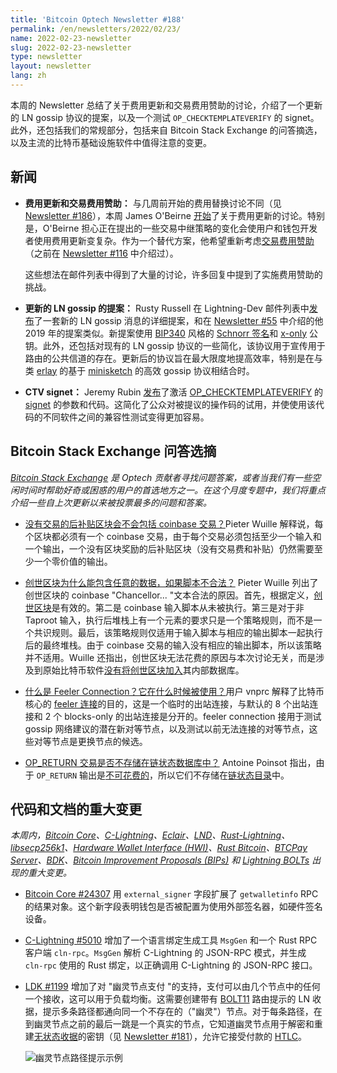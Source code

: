 ```yaml
---
title: 'Bitcoin Optech Newsletter #188'
permalink: /en/newsletters/2022/02/23/
name: 2022-02-23-newsletter
slug: 2022-02-23-newsletter
type: newsletter
layout: newsletter
lang: zh
---
```

本周的 Newsletter 总结了关于费用更新和交易费用赞助的讨论，介绍了一个更新的 LN gossip 协议的提案，以及一个测试 `OP_CHECKTEMPLATEVERIFY` 的 signet。此外，还包括我们的常规部分，包括来自 Bitcoin Stack Exchange 的问答摘选，以及主流的比特币基础设施软件中值得注意的变更。

## 新闻

- **费用更新和交易费用赞助：** 与几周前开始的费用替换讨论不同（见 [Newsletter #186][news186 rbf]），本周 James O'Beirne [开始][obeirne bump]了关于费用更新的讨论。特别是，O'Beirne 担心正在提出的一些交易中继策略的变化会使用户和钱包开发者使用费用更新变复杂。作为一个替代方案，他希望重新考虑[交易费用赞助][topic fee sponsorship]（之前在 [Newsletter #116][news116 sponsorship] 中介绍过）。

  这些想法在邮件列表中得到了大量的讨论，许多回复中提到了实施费用赞助的挑战。

- **更新的 LN gossip 的提案：** Rusty Russell 在 Lightning-Dev 邮件列表中[发布][russell gossip]了一套新的 LN gossip 消息的详细提案，和在 [Newsletter #55][news55 gossip] 中介绍的他 2019 年的提案类似。新提案使用 [BIP340][] 风格的 [Schnorr 签名][topic schnorr signatures]和 [x-only][news72 xonly] 公钥。此外，还包括对现有的 LN gossip 协议的一些简化，该协议用于宣传用于路由的公共信道的存在。更新后的协议旨在最大限度地提高效率，特别是在与类 [erlay][topic erlay] 的基于 [minisketch][topic minisketch] 的高效 gossip 协议相结合时。

- **CTV signet：** Jeremy Rubin [发布][rubin ctv signet]了激活 [OP_CHECKTEMPLATEVERIFY][topic op_checktemplateverify] 的 [signet][topic signet] 的参数和代码。这简化了公众对被提议的操作码的试用，并使使用该代码的不同软件之间的兼容性测试变得更加容易。

## Bitcoin Stack Exchange 问答选摘
*[Bitcoin Stack Exchange](https://bitcoin.stackexchange.com/) 是 Optech 贡献者寻找问题答案，或者当我们有一些空闲时间时帮助好奇或困惑的用户的首选地方之一。在这个月度专题中，我们将重点介绍一些自上次更新以来被投票最多的问题和答案。*

- [没有交易的后补贴区块会不会包括 coinbase 交易？][Q1]Pieter Wuille 解释说，每个区块都必须有一个 coinbase 交易，由于每个交易必须包括至少一个输入和一个输出，一个没有区块奖励的后补贴区块（没有交易费和补贴）仍然需要至少一个零价值的输出。

- [创世区块为什么能包含任意的数据，如果脚本不合法？][Q2] Pieter Wuille 列出了创世区块的 coinbase "Chancellor... "文本合法的原因。首先，根据定义，[创世区块][bitcoin se 13122]是有效的。第二是 coinbase 输入脚本从未被执行。第三是对于非 Taproot 输入，执行后堆栈上有一个元素的要求只是一个策略规则，而不是一个共识规则。最后，该策略规则仅适用于输入脚本与相应的输出脚本一起执行后的最终堆栈。由于 coinbase 交易的输入没有相应的输出脚本，所以该策略并不适用。Wuille 还指出，创世区块无法花费的原因与本次讨论无关，而是涉及到原始比特币软件[没有将创世区块加入][bitcoin github genesis]其内部数据库。

- [什么是 Feeler Connection？它在什么时候被使用？][Q3]用户 vnprc 解释了比特币核心的 [feeler 连接][chaincode p2p]的目的，这是一个临时的出站连接，与默认的 8 个出站连接和 2 个 blocks-only 的出站连接是分开的。feeler connection 接用于测试 gossip 网络建议的潜在新对等节点，以及测试以前无法连接的对等节点，这些对等节点是更换节点的候选。

- [OP_RETURN 交易是否不存储在链状态数据库中？][Q4] Antoine Poinsot 指出，由于 `OP_RETURN` 输出是[不可花费的][bitcoin github unspendable]，所以它们不存储在[链状态目录][bitcoin docs data]中。

## 代码和文档的重大变更
*本周内，[Bitcoin Core][bitcoin core repo]、[C-Lightning][c-lightning repo]、[Eclair][eclair repo]、[LND][lnd repo]、[Rust-Lightning][rust-lightning repo]、[libsecp256k1][libsecp256k1 repo]、[Hardware Wallet Interface (HWI)][hwi repo]、[Rust Bitcoin][rust bitcoin repo]、[BTCPay Server][btcpay server repo]、[BDK][bdk repo]、[Bitcoin Improvement Proposals (BIPs)][bips repo] 和 [Lightning BOLTs][bolts repo] 出现的重大变更。*

- [Bitcoin Core #24307][] 用 `external_signer` 字段扩展了 `getwalletinfo` RPC 的结果对象。这个新字段表明钱包是否被配置为使用外部签名器，如硬件签名设备。

- [C-Lightning #5010][] 增加了一个语言绑定生成工具 `MsgGen` 和一个 Rust RPC 客户端 `cln-rpc`。`MsgGen` 解析 C-Lightning 的 JSON-RPC 模式，并生成 `cln-rpc` 使用的 Rust 绑定，以正确调用 C-Lightning 的 JSON-RPC 接口。

- [LDK #1199][] 增加了对 "幽灵节点支付 "的支持，支付可以由几个节点中的任何一个接收，这可以用于负载均衡。这需要创建带有 [BOLT11][] 路由提示的 LN 收据，提示多条路径都通向同一个不存在的（"幽灵"）节点。对于每条路径，在到幽灵节点之前的最后一跳是一个真实的节点，它知道幽灵节点用于解密和重建[无状态收据][topic stateless invoices]的密钥（见 [Newsletter #181][news181 rl1177]），允许它接受付款的 [HTLC][topic htlc]。

  ![幽灵节点路径提示示例](./image/2022-02-23-newsletter-zh-p1.png)



[topic fee sponsorship]: https://bitcoinops.org/en/topics/fee-sponsorship/
[topic schnorr signatures]: https://bitcoinops.org/en/topics/schnorr-signatures/
[topic erlay]: https://bitcoinops.org/en/topics/erlay/
[topic minisketch]: https://bitcoinops.org/en/topics/minisketch/
[topic op_checktemplateverify]: https://bitcoinops.org/en/topics/op_checktemplateverify/
[topic signet]: https://bitcoinops.org/en/topics/signet/
[topic stateless invoices]: https://bitcoinops.org/en/topics/stateless-invoices/
[topic htlc]: https://bitcoinops.org/en/topics/htlc/

[news186 rbf]: https://bitcoinops.org/en/newsletters/2022/02/09/#discussion-about-rbf-policy
[obeirne bump]: https://lists.linuxfoundation.org/pipermail/bitcoin-dev/2022-February/019879.html
[news116 sponsorship]: https://bitcoinops.org/en/newsletters/2020/09/23/#transaction-fee-sponsorship
[russell gossip]: https://lists.linuxfoundation.org/pipermail/lightning-dev/2022-February/003470.html
[news72 xonly]: https://bitcoinops.org/en/newsletters/2019/11/13/#x-only-pubkeys
[news55 gossip]: https://bitcoinops.org/en/newsletters/2019/07/17/#gossip-update-proposal
[rubin ctv signet]: https://lists.linuxfoundation.org/pipermail/bitcoin-dev/2022-February/019925.html
[news181 rl1177]: https://bitcoinops.org/en/newsletters/2022/01/05/#rust-lightning-1177
[bitcoin se 13122]: https://bitcoin.stackexchange.com/a/13123/87121
[bitcoin github genesis]: https://github.com/bitcoin/bitcoin/blob/9546a977d354b2ec6cd8455538e68fe4ba343a44/src/main.cpp#L1668
[chaincode p2p]: https://residency.chaincode.com/presentations/bitcoin/ethan_heilman_p2p.pdf#page=18
[bitcoin github unspendable]: https://github.com/bitcoin/bitcoin/blob/280a7777d3a368101d667a80ebc536e95abb2f8c/src/script/script.h#L539-L547
[bitcoin docs data]: https://github.com/bitcoin/bitcoin/blob/master/doc/files.md#data-directory-layout
[BIP340]: https://github.com/bitcoin/bips/blob/master/bip-0340.mediawiki
[Q1]: https://bitcoin.stackexchange.com/questions/112193/will-a-post-subsidy-block-with-no-transactions-include-a-coinbase-transaction
[Q2]: https://bitcoin.stackexchange.com/questions/112439/how-can-the-genesis-block-contain-arbitrary-data-on-it-if-the-script-is-invalid
[Q3]: https://bitcoin.stackexchange.com/questions/112247/what-is-a-feeler-connection-when-is-it-used
[Q4]: https://bitcoin.stackexchange.com/questions/112312/are-op-return-transactions-not-stored-in-chainstate-database
[Bitcoin Core #24307]: https://github.com/bitcoin/bitcoin/pull/24307
[C-Lightning #5010]: https://github.com/ElementsProject/lightning/issues/5010
[LDK #1199]: https://github.com/lightningdevkit/rust-lightning/issues/1199
[BOLT11]: https://github.com/lightning/bolts/blob/master/11-payment-encoding.md


[bitcoin core repo]: https://github.com/bitcoin/bitcoin
[c-lightning repo]: https://github.com/ElementsProject/lightning
[eclair repo]: https://github.com/ACINQ/eclair
[lnd repo]: https://github.com/lightningnetwork/lnd/
[rust-lightning repo]: https://github.com/rust-bitcoin/rust-lightning
[libsecp256k1 repo]: https://github.com/bitcoin-core/secp256k1
[hwi repo]: https://github.com/bitcoin-core/HWI
[rust bitcoin repo]: https://github.com/rust-bitcoin/rust-bitcoin
[btcpay server repo]: https://github.com/btcpayserver/btcpayserver/
[bdk repo]: https://github.com/bitcoindevkit/bdk
[bips repo]: https://github.com/bitcoin/bips/
[bolts repo]: https://github.com/lightning/bolts
